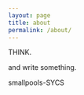 ```yaml
---
layout: page
title: about
permalink: /about/
---
```


THINK.

and write something.

smallpools-SYCS
